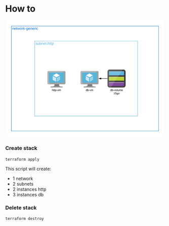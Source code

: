 # How to

![infra sample-server](../img/02-instance-with-volume.png "infra sample-server")

### Create stack

```
terraform apply
```

This script will create:
-   1 network
-   2 subnets
-   2 instances http
-   3 instances db

### Delete stack

```
terraform destroy
```
